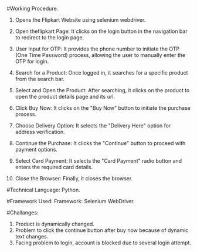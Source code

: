 #Working Procedure.

1. Opens the Flipkart Website using selenium webdriver.

2. Open theflipkart Page: It clicks on the login button in the navigation bar to redirect to the login page.

3. User Input for OTP: It provides the phone number to initiate the OTP (One Time Password) process, allowing the user to manually enter the OTP for login.

4. Search for a Product: Once logged in, it searches for a specific product from the search bar.

5. Select and Open the Product: After searching, it clicks on the product to open the product details page and its url.

6. Click Buy Now: It clicks on the "Buy Now" button to initiate the purchase process.

7. Choose Delivery Option: It selects the "Delivery Here" option for address verification.

8. Continue the Purchase: It clicks the "Continue" button to proceed with payment options.

9. Select Card Payment: It selects the "Card Payment" radio button and enters the required card details.

10. Close the Browser: Finally, it closes the browser.


#Technical Language:
Python.

#Framework Used:
 Framework: Selenium WebDriver.
 
#Challanges:
1. Product is dynamically changed.
2. Problem to click the continue button after buy now because of dynamic text changes.
3. Facing problem to login, account is blocked due to several login attempt.
